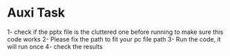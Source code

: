 # Auxi Task
1- check if the pptx file is the cluttered one before running to make sure this code works
2- Please fix the path to fit your pc file path
3- Run the code, it will run once
4- check the results

